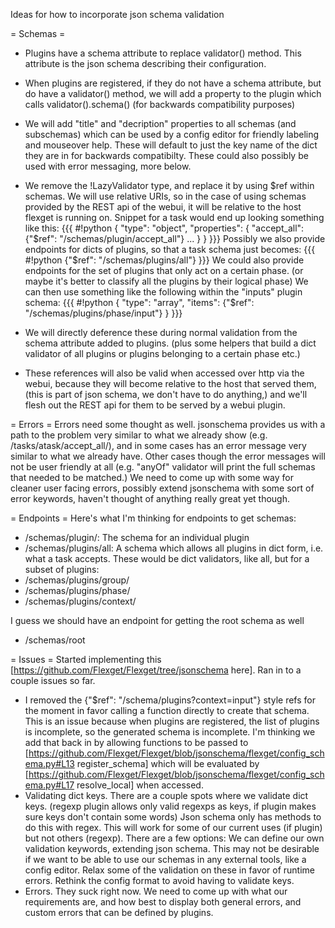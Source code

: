 Ideas for how to incorporate json schema validation

= Schemas =
- Plugins have a schema attribute to replace validator() method. This attribute is the json schema describing their configuration.
- When plugins are registered, if they do not have a schema attribute, but do have a validator() method, we will add a property to the plugin which calls validator().schema() (for backwards compatibility purposes)
- We will add "title" and "decription" properties to all schemas (and subschemas) which can be used by a config editor for friendly labeling and mouseover help. These will default to just the key name of the dict they are in for backwards compatibilty. These could also possibly be used with error messaging, more below.
- We remove the !LazyValidator type, and replace it by using $ref within schemas. We will use relative URIs, so in the case of using schemas provided by the REST api of the webui, it will be relative to the host flexget is running on. Snippet for a task would end up looking something like this:
{{{
#!python
{
    "type": "object",
    "properties": {
        "accept_all": {"$ref": "/schemas/plugin/accept_all"}
        ...
    }
}
}}}
Possibly we also provide endpoints for dicts of plugins, so that a task schema just becomes:
{{{
#!python
{"$ref": "/schemas/plugins/all"}
}}}
We could also provide endpoints for the set of plugins that only act on a certain phase. (or maybe it's better to classify all the plugins by their logical phase) We can then use something like the following within the "inputs" plugin schema:
{{{
#!python
{
    "type": "array",
    "items": {"$ref": "/schemas/plugins/phase/input"}
}
}}}

- We will directly deference these during normal validation from the schema attribute added to plugins. (plus some helpers that build a dict validator of all plugins or plugins belonging to a certain phase etc.)
- These references will also be valid when accessed over http via the webui, because they will become relative to the host that served them, (this is part of json schema, we don't have to do anything,) and we'll flesh out the REST api for them to be served by a webui plugin.

= Errors =
Errors need some thought as well. jsonschema provides us with a path to the problem very similar to what we already show (e.g. /tasks/atask/accept_all/), and in some cases has an error message very similar to what we already have. Other cases though the error messages will not be user friendly at all (e.g. "anyOf" validator will print the full schemas that needed to be matched.)
We need to come up with some way for cleaner user facing errors, possibly extend jsonschema with some sort of error keywords, haven't thought of anything really great yet though.

= Endpoints =
Here's what I'm thinking for endpoints to get schemas:
- /schemas/plugin/<nameofplugin>: The schema for an individual plugin
- /schemas/plugins/all: A schema which allows all plugins in dict form, i.e. what a task accepts.
These would be dict validators, like all, but for a subset of plugins:
- /schemas/plugins/group/<groupname>
- /schemas/plugins/phase/<phasename>
- /schemas/plugins/context/<contextname>

I guess we should have an endpoint for getting the root schema as well
- /schemas/root

= Issues =
Started implementing this [https://github.com/Flexget/Flexget/tree/jsonschema here]. Ran in to a couple issues so far.
- I removed the {"$ref": "/schema/plugins?context=input"} style refs for the moment in favor calling a function directly to create that schema.
This is an issue because when plugins are registered, the list of plugins is incomplete, so the generated schema is incomplete.
I'm thinking we add that back in by allowing functions to be passed to [https://github.com/Flexget/Flexget/blob/jsonschema/flexget/config_schema.py#L13 register_schema] which will be evaluated by [https://github.com/Flexget/Flexget/blob/jsonschema/flexget/config_schema.py#L17 resolve_local] when accessed.
- Validating dict keys.
There are a couple spots where we validate dict keys. (regexp plugin allows only valid regexps as keys, if plugin makes sure keys don't contain some words)
Json schema only has methods to do this with regex. This will work for some of our current uses (if plugin) but not others (regexp). There are a few options:
We can define our own validation keywords, extending json schema. This may not be desirable if we want to be able to use our schemas in any external tools, like a config editor.
Relax some of the validation on these in favor of runtime errors.
Rethink the config format to avoid having to validate keys.
- Errors.
They suck right now. We need to come up with what our requirements are, and how best to display both general errors, and custom errors that can be defined by plugins.